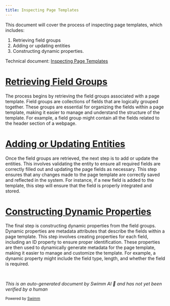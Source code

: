 ```yaml
---
title: Inspecting Page Templates
---
```

This document will cover the process of inspecting page templates, which includes:

1. Retrieving field groups
2. Adding or updating entities
3. Constructing dynamic properties.

Technical document: <SwmLink doc-title="Inspecting Page Templates">[Inspecting Page Templates](/.swm/inspecting-page-templates.exmrhulk.sw.md)</SwmLink>

# [Retrieving Field Groups](https://app.swimm.io/repos/Z2l0aHViJTNBJTNBQnJvYWRsZWFmQ29tbWVyY2UtZGVtby1uZXclM0ElM0FTd2ltbS1EZW1v/docs/exmrhulk#getfieldgroups)

The process begins by retrieving the field groups associated with a page template. Field groups are collections of fields that are logically grouped together. These groups are essential for organizing the fields within a page template, making it easier to manage and understand the structure of the template. For example, a field group might contain all the fields related to the header section of a webpage.

# [Adding or Updating Entities](https://app.swimm.io/repos/Z2l0aHViJTNBJTNBQnJvYWRsZWFmQ29tbWVyY2UtZGVtby1uZXclM0ElM0FTd2ltbS1EZW1v/docs/exmrhulk#addorupdate)

Once the field groups are retrieved, the next step is to add or update the entities. This involves validating the entity to ensure all required fields are correctly filled out and updating the page fields as necessary. This step ensures that any changes made to the page template are correctly saved and reflected in the system. For instance, if a new field is added to the template, this step will ensure that the field is properly integrated and stored.

# [Constructing Dynamic Properties](https://app.swimm.io/repos/Z2l0aHViJTNBJTNBQnJvYWRsZWFmQ29tbWVyY2UtZGVtby1uZXclM0ElM0FTd2ltbS1EZW1v/docs/exmrhulk#builddynamicpropertylist)

The final step is constructing dynamic properties from the field groups. Dynamic properties are metadata attributes that describe the fields within a page template. This step involves creating properties for each field, including an ID property to ensure proper identification. These properties are then used to dynamically generate metadata for the page template, making it easier to manage and customize the template. For example, a dynamic property might include the field type, length, and whether the field is required.

&nbsp;

*This is an auto-generated document by Swimm AI 🌊 and has not yet been verified by a human*

<SwmMeta version="3.0.0" repo-id="Z2l0aHViJTNBJTNBQnJvYWRsZWFmQ29tbWVyY2UtZGVtby1uZXclM0ElM0FTd2ltbS1EZW1v" repo-name="BroadleafCommerce-demo-new" doc-type="product-flows"><sup>Powered by [Swimm](/)</sup></SwmMeta>
